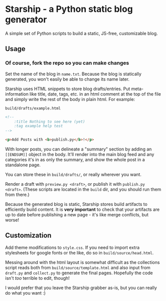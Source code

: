 # Starship - a Python static blog generator

A simple set of Python scripts to build a static,
JS-free, customizable blog.

## Usage

### Of course, fork the repo so you can make changes

Set the name of the blog in `name.txt`. Because the blog
is statically generated, you won't easily be able to change
its name later.

Starship uses HTML snippets to store blog drafts/entries.
Put meta-information like title, date, tags, etc. in an html
comment at the top of the file and simply write the rest of
the body in plain html. For example:

`build/drafts/example.html`
```html
<!--
	:title Nothing to see here (yet)
	:tag example help test
-->

<p>Add Posts with <b>publish.py</b>!</p>
```

With longer posts, you can delineate a "summary" section by
adding an `[[ENDSUM]]` object in the body. It'll render into
the main blog feed and any categories it's in as only the
summary, and show the whole post in a standalone page.

You can store these in `build/drafts/`, or really wherever
you want.

Render a draft with `preview.py <draft>`, or publish it with
`publish.py <draft>`. (These scripts are located in the `build`
dir, and you should run them from there.)

Because the generated blog is static, Starship stores build
artifacts to efficiently build content. It is **very important**
to check that your artifacts are up to date before publishing a
new page - it's like merge conflicts, but worse!

## Customization

Add theme modifications to `style.css`. If you need to
import extra stylesheets for google fonts or the like, do so
in `build/source/head.html`.

Messing around with the html layout is somewhat difficult as
the collections script reads both from `build/source/template.html`
and also input from `draft.py` and `collect.py` to generate the
final pages. Hopefully the code isn't *too* terrible to edit, though!

I would prefer that you leave the Starship grabber as-is, but
you can really do what you want :)
